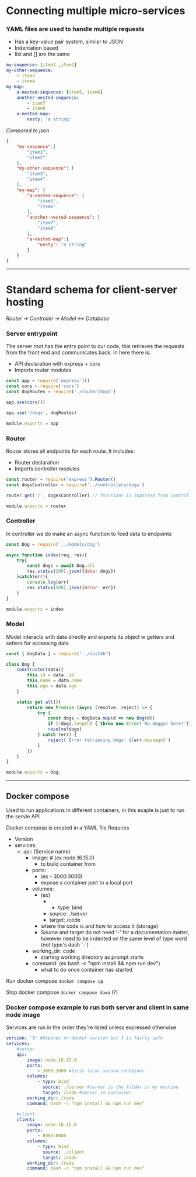 # Connecting multiple micro-services

### YAML files are used to handle multiple requests
- Has a key-value pair system, similar to JSON
- Indentation based
- list and [] are the same
```yml
my-sequence: [item1 ,item2]
my-other-sequence:
	- item3
	- item4
my-map: 
	a-nested-sequence: [item5, item6]
	another-nested-sequence:
		- item7
		- item8
	a-nested-map:
		nesty: 'a string'

```

*Compared to json*
```json
{
	"my-sequence":[
		"item1",
		"item2"
	],
	"my-other-sequence": [
		"item3",
		"item4"
	],
	"my-map": {
		"a-nested-sequence": [
			"item5",
			"item6"
		],
		"another-nested-sequence": [
			"item7",
			"item8"
		],
		"a-nested-map":{
			"nesty": "a string"
		}
	}
}

```


---

# Standard schema for client-server hosting

*Router -> Controller -> Model <-> Database*


### Server entrypoint
The server root has the entry point to our code, this retrieves the requests from the front end and communicates back. 
In here there is:
- API declaration with express + cors
- Imports router modules

```js
const app = require('express')()
const cors = require('cors')
const dogRoutes = require('./router/dogs')

app.use(cors())

app.use('/dogs', dogRoutes)

module.exports = app
```



### Router
Router stores all endpoints for each route. It includes:
- Router declaration
- Imports controller modules

```js
const router = require('express').Router()
const dogsController = require('../controllers/dogs')

router.get('/', dogesController) // functions is imported from controller file 

module.exports = router
```



### Controller
In controller we do make an async function to feed data to endpoints

```js
const Dog = require('../models/dog')

async function index(req, res){
	try{
		const dogs = await Dog.all
		res.status(200).json({data: dogs})
	}catch(err){
		console.log(err)
		res.status(500).json({error: err})
	}
}

module.exports = index

```



### Model
Model interacts with data directly and exports its object w getters and setters for accessing data
```js
const { dogData } = require("../initdb")

class Dog {
    constructor(data){
        this.id = data._id
        this.name = data.name
        this.age = data.age
    }

    static get all(){
        return new Promise (async (resolve, reject) => {
            try {
                const dogs = dogData.map(d => new Dog(d))
                if (!dogs.length) { throw new Error('No doggos here!')}
                resolve(dogs)
            } catch (err) {
                reject(`Error retrieving dogs: ${err.message}`)
            }
        })
    }
}

module.exports = Dog;

```


---

## Docker compose
Used to run applications in different containers, in this exaple is just to run the servie API

Docker compose is created in a YAML file
Requires

- Version
- services:
	+ api: (Service name)
		* image: # (ex node:16.15.0)
			- to build container from 
		* ports: 
			- (ex - 3000:3000)
			- expose a container port to a local port
		* volumes:
			- (ex)
				+ - type: bind
				+   source: ./server
				+   target: /code
			- where the code is and how to access it (storage)
			- Source and target do not need '-' for a documentation matter, however need to be indented on the same level of type word (not type's dash '-')
		* working_dir: code	
			- starting working directory as prompt starts
		* command: (ex bash -c "npm install && npm run dev")
			- what to do once container has started


Run docker compose
`docker compose up`

Stop docker compose
`docker compose down` (?)



### Docker compose example to run both server and client in same node image
Services are run in the order they're listed unless expressed otherwise

```yml
version: '3' #Depends on docker version but 3 is fairly safe
services:
	#server
	api:
		image: node:16.15.0
		ports:
			- 3000:3000 #first local second container
		volumes:
			- type: bind 
			  source: ./server #server is the folder in my machine
			  target: /code #server in container
		working_dir: /code
		command: bash -c "npm install && npm run dev"

	#client
	client:
		image: node:16.15.0
		ports:
			- 8080:8080
		volumes:
			- type: bind
			  source: ./client
			  target: /code
		working_dir: /code
		command: bash -c "npm install && npm run dev"

```
































